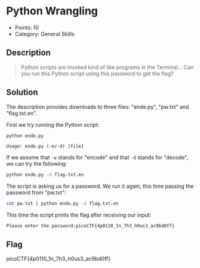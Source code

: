 # Python Wrangling

* Points: 10
* Category: General Skills

## Description

> Python scripts are invoked kind of like programs in the Terminal... Can you run this Python script using this password to get the flag?

## Solution

The description provides downloads to three files: "ende.py", "pw.txt" and "flag.txt.en".

First we try running the Python script:

```sh
python ende.py
```

```
Usage: ende.py (-e/-d) [file]
```

If we assume that `-e` stands for "encode" and that `-d` stands for "decode", we can try the following:

```sh
python ende.py -d flag.txt.en
```

The script is asking us for a password. We run it again, this time passing the password from "pw.txt":

```sh
cat pw.txt | python ende.py -d flag.txt.en
```

This time the script prints the flag after receiving our input:

```
Please enter the password:picoCTF{4p0110_1n_7h3_h0us3_ac9bd0ff}
```

## Flag

picoCTF{4p0110_1n_7h3_h0us3_ac9bd0ff}
